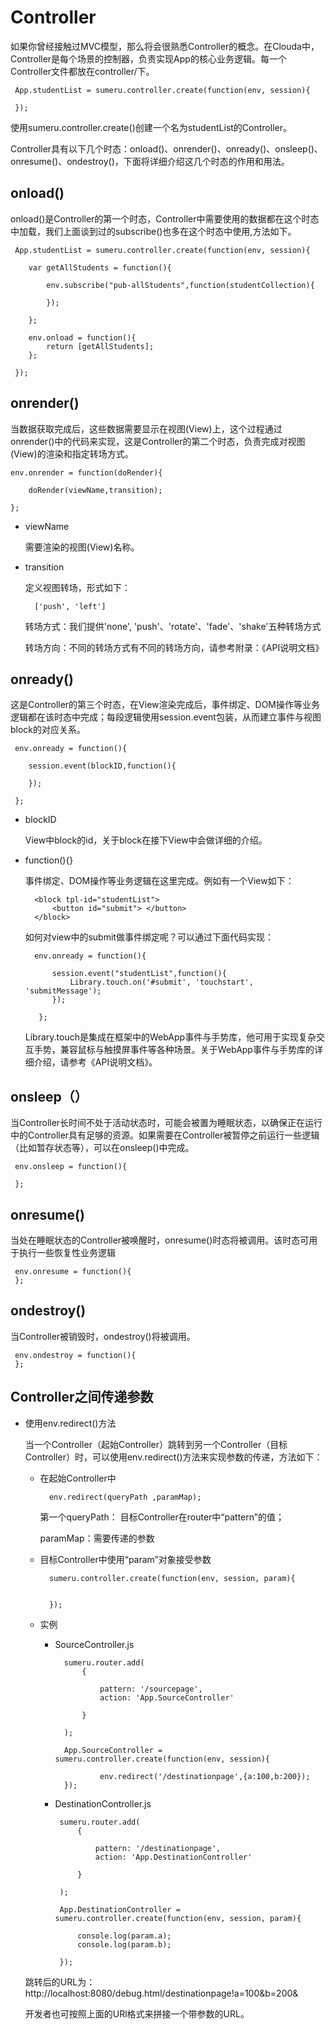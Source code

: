 # Controller

如果你曾经接触过MVC模型，那么将会很熟悉Controller的概念。在Clouda中，Controller是每个场景的控制器，负责实现App的核心业务逻辑。每一个Controller文件都放在controller/下。

	 App.studentList = sumeru.controller.create(function(env, session){
	
	 });
	 
使用sumeru.controller.create()创建一个名为studentList的Controller。

Controller具有以下几个时态：onload()、onrender()、onready()、onsleep()、onresume()、ondestroy()，下面将详细介绍这几个时态的作用和用法。

## onload()

onload()是Controller的第一个时态，Controller中需要使用的数据都在这个时态中加载，我们上面谈到过的subscribe()也多在这个时态中使用,方法如下。

	 App.studentList = sumeru.controller.create(function(env, session){
	 
	 	var getAllStudents = function(){
	 	
	 		env.subscribe("pub-allStudents",function(studentCollection){

     		});
	 		
	 	};
	 	
	 	env.onload = function(){	 		
	 		return [getAllStudents];	 		
	 	};
	
	 });
	 
## onrender()
	
当数据获取完成后，这些数据需要显示在视图(View)上，这个过程通过onrender()中的代码来实现，这是Controller的第二个时态，负责完成对视图(View)的渲染和指定转场方式。

	env.onrender = function(doRender){
	
		doRender(viewName,transition);
		
	};

* viewName 

	需要渲染的视图(View)名称。
	
* transition

	定义视图转场，形式如下：
	
		['push', 'left']      
		
	转场方式：我们提供'none', 'push'、'rotate'、'fade'、'shake'五种转场方式
	
	转场方向：不同的转场方式有不同的转场方向，请参考附录：《API说明文档》
	
## onready()

这是Controller的第三个时态，在View渲染完成后，事件绑定、DOM操作等业务逻辑都在该时态中完成；每段逻辑使用session.event包装，从而建立事件与视图block的对应关系。

	 env.onready = function(){
	
		session.event(blockID,function(){		
		
		});
	
	 };
	
* blockID

	View中block的id，关于block在接下View中会做详细的介绍。
	
* function(){}

	事件绑定、DOM操作等业务逻辑在这里完成。例如有一个View如下：
	
		<block tpl-id="studentList">		
			<button id="submit"> </button>		
		</block>	
	
	如何对view中的submit做事件绑定呢？可以通过下面代码实现：
	
		env.onready = function(){
	
			session.event("studentList",function(){		
				Library.touch.on('#submit', 'touchstart', 'submitMessage');
			});
	
	 	 };
	 	 
	Library.touch是集成在框架中的WebApp事件与手势库，他可用于实现复杂交互手势，兼容鼠标与触摸屏事件等各种场景。关于WebApp事件与手势库的详细介绍，请参考《API说明文档》。


## onsleep（）

当Controller长时间不处于活动状态时，可能会被置为睡眠状态，以确保正在运行中的Controller具有足够的资源。如果需要在Controller被暂停之前运行一些逻辑（比如暂存状态等），可以在onsleep()中完成。

	 env.onsleep = function(){
	 
	 };
	 
	
## onresume()

当处在睡眠状态的Controller被唤醒时，onresume()时态将被调用。该时态可用于执行一些恢复性业务逻辑

	 env.onresume = function(){
	 };	
	 
## ondestroy()

当Controller被销毁时，ondestroy()将被调用。

	 env.ondestroy = function(){
	 };
	 
	 
## Controller之间传递参数

*  使用env.redirect()方法

	当一个Controller（起始Controller）跳转到另一个Controller（目标Controller）时，可以使用env.redirect()方法来实现参数的传递，方法如下：
	
	* 在起始Controller中
	
			env.redirect(queryPath ,paramMap);
		
		第一个queryPath： 目标Controller在router中“pattern”的值；
	
		paramMap：需要传递的参数
		
	* 目标Controller中使用“param”对象接受参数
	
			sumeru.controller.create(function(env, session, param){
			
				
			});
			
	* 实例
	
		* SourceController.js
		
		
				sumeru.router.add(
					{
					
						pattern: '/sourcepage',
						action: 'App.SourceController'
					
					}
				
				);
		
				App.SourceController = sumeru.controller.create(function(env, session){
							
						env.redirect('/destinationpage',{a:100,b:200});							
				});
				
		*  DestinationController.js
		
		
				sumeru.router.add(
					{
					
						pattern: '/destinationpage',
						action: 'App.DestinationController'
					
					}
				
				);
		
				App.DestinationController = sumeru.controller.create(function(env, session, param){
			
					console.log(param.a);	
					console.log(param.b);
				
				});
		
			
	跳转后的URL为：http://localhost:8080/debug.html/destinationpage!a=100&b=200&

	开发者也可按照上面的URl格式来拼接一个带参数的URL。
		
	